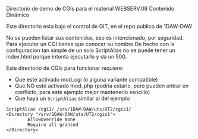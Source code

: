 Directorio de demo de CGIs para el material WEBSERV.08 Contenido Dinámico

Este directorio esta bajo el control de GIT, en el repo publico de 1DAW-DAW

No se pueden listar sus contenidos, eso es intencionado, por seguridad. Para ejecutar un CGI tienes que conocer su nombre
De hecho con la configuracion tan simple de un solo ScriptAlias no se puede tener un index.html porque intenta ejecutarlo y da un 500.

Este directorio de CGIs para funcionar requiere:

- Que esté activado mod_cgi (o alguna variante compatible)
- Que NO esté activado mod_php (podría estarlo, pero pueden entrar en conflicto, para este ejemplo mejor mantenerlo sencillo)
- Que haya un `ScriptAlias` similar al del ejemplo

```
ScriptAlias /cgi1/ /srv/1DAW-DAW/uts/UT2/cgis1/
<Directory "/srv/1DAW-DAW/uts/UT2/cgis1">
        AllowOverride None
        Require all granted
</Directory>
```